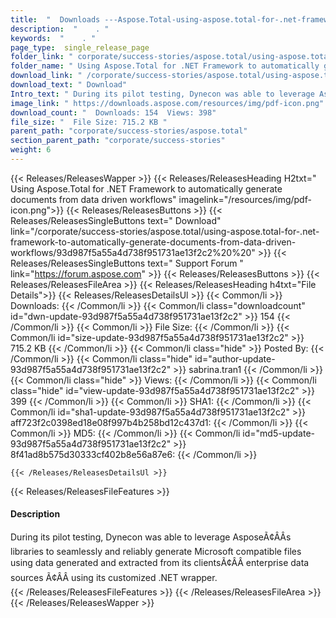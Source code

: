 ```yaml
---
title:  "  Downloads ---Aspose.Total-using-aspose.total-for-.net-framework-to-automatically-generate-documents-from-data-driven-workflows . " 
description:  "    . " 
keywords:  "    . " 
page_type:  single_release_page
folder_link: " corporate/success-stories/aspose.total/using-aspose.total-for-.net-framework-to-automatically-generate-documents-from-data-driven-workflows/"
folder_name: " Using Aspose.Total for .NET Framework to automatically generate documents from data driven workflows"
download_link: " /corporate/success-stories/aspose.total/using-aspose.total-for-.net-framework-to-automatically-generate-documents-from-data-driven-workflows/93d987f5a55a4d738f951731ae13f2c2"
download_text: " Download"
Intro_text: " During its pilot testing, Dynecon was able to leverage Aspose libraries to sea..."
image_link: " https://downloads.aspose.com/resources/img/pdf-icon.png"
download_count: "  Downloads: 154  Views: 398"
file_size: "  File Size: 715.2 KB "
parent_path: "corporate/success-stories/aspose.total"
section_parent_path: "corporate/success-stories"
weight: 6 
---
```


{{< Releases/ReleasesWapper >}}
  {{< Releases/ReleasesHeading H2txt=" Using Aspose.Total for .NET Framework to automatically generate documents from data driven workflows" imagelink="/resources/img/pdf-icon.png">}}
  {{< Releases/ReleasesButtons >}}
    {{< Releases/ReleasesSingleButtons text=" Download" link="/corporate/success-stories/aspose.total/using-aspose.total-for-.net-framework-to-automatically-generate-documents-from-data-driven-workflows/93d987f5a55a4d738f951731ae13f2c2%20%20" >}}
    {{< Releases/ReleasesSingleButtons text=" Support Forum " link="https://forum.aspose.com" >}}
  {{< Releases/ReleasesButtons >}}
  {{< Releases/ReleasesFileArea >}}
    {{< Releases/ReleasesHeading h4txt="File Details">}}
    {{< Releases/ReleasesDetailsUl >}}
            {{< Common/li  >}} Downloads: {{< /Common/li >}} 
      {{< Common/li class="downloadcount" id="dwn-update-93d987f5a55a4d738f951731ae13f2c2" >}} 154 {{< /Common/li >}} 
      {{< Common/li  >}} File Size: {{< /Common/li >}} 
      {{< Common/li id="size-update-93d987f5a55a4d738f951731ae13f2c2" >}} 715.2 KB {{< /Common/li >}} 
      {{< Common/li  class="hide" >}} Posted By: {{< /Common/li >}} 
      {{< Common/li class="hide" id="author-update-93d987f5a55a4d738f951731ae13f2c2" >}} sabrina.tran1 {{< /Common/li >}} 
      {{< Common/li class="hide"  >}} Views: {{< /Common/li >}} 
      {{< Common/li class="hide" id="view-update-93d987f5a55a4d738f951731ae13f2c2" >}} 399 {{< /Common/li >}} 
      {{< Common/li  >}} SHA1: {{< /Common/li >}} 
      {{< Common/li id="sha1-update-93d987f5a55a4d738f951731ae13f2c2" >}} aff723f2c0398ed18e08f997b4b258bd12c437d1: {{< /Common/li >}} 
      {{< Common/li  >}} MD5: {{< /Common/li >}} 
      {{< Common/li id="md5-update-93d987f5a55a4d738f951731ae13f2c2" >}} 8f41ad8b575d30333cf402b8e56a87e6: {{< /Common/li >}} 

    {{< /Releases/ReleasesDetailsUl >}}

  {{< Releases/ReleasesFileFeatures >}}
      <h4>Description</h4><div class="HTMLDescription">During its pilot testing, Dynecon was able to leverage AsposeÃ¢ÂÂs libraries to seamlessly and reliably generate Microsoft compatible files using data generated and extracted from its clientsÃ¢ÂÂ enterprise data sources Ã¢ÂÂ using its customized .NET wrapper.</div>
  {{< /Releases/ReleasesFileFeatures >}}
 {{< /Releases/ReleasesFileArea >}}
{{< /Releases/ReleasesWapper >}}


